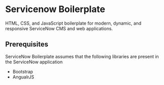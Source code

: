 Servicenow Boilerplate
======================

HTML, CSS, and JavaScript boilerplate for modern, dynamic, and responsive ServiceNow CMS and web applications.

Prerequisites
----------
ServiceNow Boilerplate assumes that the following libraries are present in the ServiceNow application

- Bootstrap
- AngualrJS
